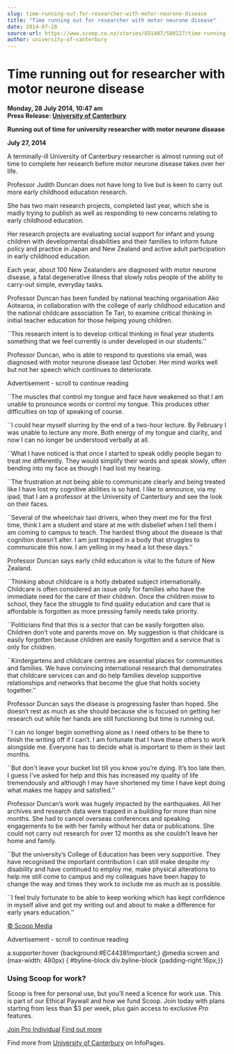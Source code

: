 ```yaml
---
slug: time-running-out-for-researcher-with-motor-neurone-disease
title: "Time running out for researcher with motor neurone disease"
date: 2014-07-28
source-url: https://www.scoop.co.nz/stories/ED1407/S00127/time-running-out-for-researcher-with-motor-neurone-disease.htm
author: university-of-canterbury
---
```

Time running out for researcher with motor neurone disease
==========================================================

**Monday, 28 July 2014, 10:47 am**  
**Press Release: [University of Canterbury](https://info.scoop.co.nz/University_of_Canterbury)**

**Running out of time for university researcher with motor neurone disease**

**July 27, 2014**

A terminally-ill University of Canterbury researcher is almost running out of time to complete her research before motor neurone disease takes over her life.

Professor Judith Duncan does not have long to live but is keen to carry out more early childhood education research.

She has two main research projects, completed last year, which she is madly trying to publish as well as responding to new concerns relating to early childhood education.

Her research projects are evaluating social support for infant and young children with developmental disabilities and their families to inform future policy and practice in Japan and New Zealand and active adult participation in early childhood education.

Each year, about 100 New Zealanders are diagnosed with motor neurone disease, a fatal degenerative illness that slowly robs people of the ability to carry-out simple, everyday tasks.

Professor Duncan has been funded by national teaching organisation Ako Aotearoa, in collaboration with the college of early childhood education and the national childcare association Te Tari, to examine critical thinking in initial teacher education for those helping young children.

\`\`This research intent is to develop critical thinking in final year students something that we feel currently is under developed in our students.’’

Professor Duncan, who is able to respond to questions via email, was diagnosed with motor neurone disease last October. Her mind works well but not her speech which continues to deteriorate.

Advertisement - scroll to continue reading





\`\`The muscles that control my tongue and face have weakened so that I am unable to pronounce words or control my tongue. This produces other difficulties on top of speaking of course.

\`\`I could hear myself slurring by the end of a two-hour lecture. By February I was unable to lecture any more. Both energy of my tongue and clarity, and now I can no longer be understood verbally at all.

\`\`What I have noticed is that once I started to speak oddly people began to treat me differently. They would simplify their words and speak slowly, often bending into my face as though I had lost my hearing.

\`\`The frustration at not being able to communicate clearly and being treated like I have lost my cognitive abilities is so hard. I like to announce, via my ipad, that I am a professor at the University of Canterbury and see the look on their faces.

\`\`Several of the wheelchair taxi drivers, when they meet me for the first time, think I am a student and stare at me with disbelief when I tell them I am coming to campus to teach. The hardest thing about the disease is that cognition doesn’t alter. I am just trapped in a body that struggles to communicate this now. I am yelling in my head a lot these days.’’

Professor Duncan says early child education is vital to the future of New Zealand.

\`\`Thinking about childcare is a hotly debated subject internationally. Childcare is often considered an issue only for families who have the immediate need for the care of their children. Once the children move to school, they face the struggle to find quality education and care that is affordable is forgotten as more pressing family needs take priority.

\`\`Politicians find that this is a sector that can be easily forgotten also. Children don’t vote and parents move on. My suggestion is that childcare is easily forgotten because children are easily forgotten and a service that is only for children.

\`\`Kindergartens and childcare centres are essential places for communities and families. We have convincing international research that demonstrates that childcare services can and do help families develop supportive relationships and networks that become the glue that holds society together.’’

Professor Duncan says the disease is progressing faster than hoped. She doesn’t rest as much as she should because she is focused on getting her research out while her hands are still functioning but time is running out.

\`\`I can no longer begin something alone as I need others to be there to finish the writing off if I can’t. I am fortunate that I have these others to work alongside me. Everyone has to decide what is important to them in their last months.

\`\`But don't leave your bucket list till you know you’re dying. It’s too late then. I guess I’ve asked for help and this has increased my quality of life tremendously and although I may have shortened my time I have kept doing what makes me happy and satisfied.’’

Professor Duncan’s work was hugely impacted by the earthquakes. All her archives and research data were trapped in a building for more than nine months. She had to cancel overseas conferences and speaking engagements to be with her family without her data or publications. She could not carry out research for over 12 months as she couldn't leave her home and family.

\`\`But the university’s College of Education has been very supportive. They have recognised the important contribution I can still make despite my disability and have continued to employ me, make physical alterations to help me still come to campus and my colleagues have been happy to change the way and times they work to include me as much as is possible.

\`\`I feel truly fortunate to be able to keep working which has kept confidence in myself alive and got my writing out and about to make a difference for early years education.’’

  

[© Scoop Media](http://www.scoop.co.nz/about/terms.html)  

Advertisement - scroll to continue reading



a.supporter:hover {background:#EC4438!important;} @media screen and (max-width: 480px) { #byline-block div.byline-block {padding-right:16px;}}

### Using Scoop for work?

Scoop is free for personal use, but you’ll need a licence for work use. This is part of our Ethical Paywall and how we fund Scoop. Join today with plans starting from less than $3 per week, plus gain access to exclusive _Pro_ features.  
  
[Join Pro Individual](https://pro.scoop.co.nz/Individual/?from=ProIn24) [Find out more](https://pro.scoop.co.nz/using-scoop-for-work/?from=ProIn24)

Find more from [University of Canterbury](https://info.scoop.co.nz/University_of_Canterbury) on InfoPages.